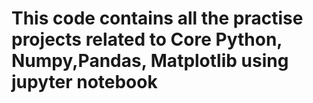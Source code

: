 # This code contains all the practise projects related to Core Python, Numpy,Pandas, Matplotlib using jupyter notebook
